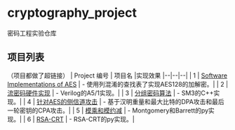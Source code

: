 # cryptography_project

密码工程实验仓库

## 项目列表
（项目都做了超链接）
| Project 编号 | 项目名 |实现效果
|--|--|--|
| 1 | [Software Implementations of AES](https://github.com/snipernan/cryptography_project/tree/main/Software%20Implementations%20of%20AES) |  - 使用列混淆的查找表了实现AES128的加解密。|
| 2 | [流密码硬件实现](https://github.com/snipernan/cryptography_project/tree/main/A51) |  - Verilog的A5/1实现。|
| 3 | [分组密码算法](https://github.com/snipernan/cryptography_project/tree/main/SM3) |  - SM3的C++实现。|
| 4 | [针对AES的侧信道攻击](https://github.com/snipernan/cryptography_project/tree/main/AES_side-channel_attack) |  - 基于汉明重量和最大比特的DPA攻击和最后一轮密钥的CPA攻击。|
| 5 | [模乘和模约减](https://github.com/snipernan/cryptography_project/tree/main/Multiplication) |  - Montgomery和Barrett的py实现。|
| 6 | [RSA-CRT](https://github.com/snipernan/cryptography_project/tree/main/RSA-CRT) |  - RSA-CRT的py实现。|



